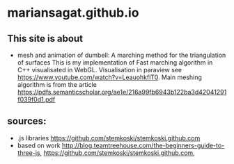 # mariansagat.github.io

## This site is about
* mesh and animation of dumbell:
A marching method for the triangulation of surfaces
This is my implementation of Fast marching algorithm in C++ visualisated in WebGL.
Visualisation in paraview see https://www.youtube.com/watch?v=LeauohkflT0.
Main meshing algorithm is from the article https://pdfs.semanticscholar.org/ae1e/216a99fb6943b122ba3d42041291f039f0d1.pdf

## sources:
* .js libraries  <https://github.com/stemkoski/stemkoski.github.com>
* based on work <http://blog.teamtreehouse.com/the-beginners-guide-to-three-js>, <https://github.com/stemkoski/stemkoski.github.com>,


